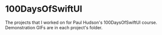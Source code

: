 # 100DaysOfSwiftUI

The projects that I worked on for Paul Hudson's 100DaysOfSwiftUI course. 
Demonstration GIFs are in each project's folder.
